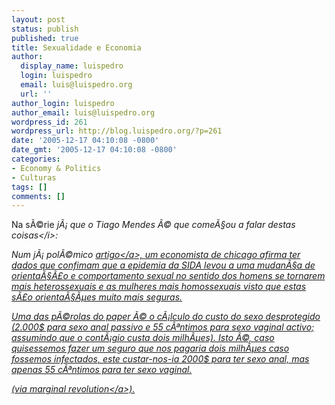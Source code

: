 ```yaml
---
layout: post
status: publish
published: true
title: Sexualidade e Economia
author:
  display_name: luispedro
  login: luispedro
  email: luis@luispedro.org
  url: ''
author_login: luispedro
author_email: luis@luispedro.org
wordpress_id: 261
wordpress_url: http://blog.luispedro.org/?p=261
date: '2005-12-17 04:10:08 -0800'
date_gmt: '2005-12-17 04:10:08 -0800'
categories:
- Economy & Politics
- Culturas
tags: []
comments: []
---
```

<p>Na s&Atilde;&copy;rie <i>j&Atilde;&iexcl; que o Tiago Mendes &Atilde;&copy; que come&Atilde;&sect;ou a falar destas coisas<&#47;i>:</p>
<p>Num j&Atilde;&iexcl; pol&Atilde;&copy;mico <a href="http:&#47;&#47;home.uchicago.edu&#47;~afrancis&#47;research&#47;Economics_of_Sexuality.pdf">artigo<&#47;a>, um economista de chicago afirma ter dados que confimam que a epidemia da SIDA levou a uma mudan&Atilde;&sect;a de orienta&Atilde;&sect;&Atilde;&pound;o e comportamento sexual no sentido dos homens se tornarem mais heterossexuais e as mulheres mais homossexuais visto que estas s&Atilde;&pound;o orienta&Atilde;&sect;&Atilde;&micro;es muito mais seguras.</p>
<p>Uma das p&Atilde;&copy;rolas do paper &Atilde;&copy; o c&Atilde;&iexcl;lculo do custo do sexo desprotegido (2.000$ para sexo anal passivo e 55 c&Atilde;&ordf;ntimos para sexo vaginal activo; assumindo que o cont&Atilde;&iexcl;gio custa dois milh&Atilde;&micro;es). Isto &Atilde;&copy;, caso quisessemos fazer um seguro que nos pagaria dois milh&Atilde;&micro;es caso fossemos infectados, este custar-nos-ia 2000$ para ter sexo anal, mas apenas 55 c&Atilde;&ordf;ntimos para ter sexo vaginal.</p>
<p>(via <a href="http:&#47;&#47;www.marginalrevolution.com&#47;marginalrevolution&#47;2005&#47;11&#47;sex_on_the_marg.html">marginal revolution<&#47;a>).</p>
